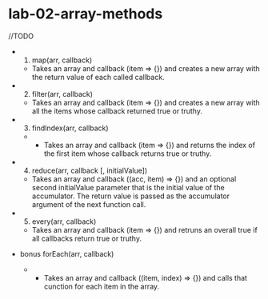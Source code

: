 # lab-02-array-methods

//TODO

- 1. map(arr, callback)
    - Takes an array and callback (item => {}) and creates a new array with the return value of each called callback.

- 2. filter(arr, callback)
    - Takes an array and callback (item => {}) and creates a new array with all the items whose callback returned true or truthy.

- 3. findIndex(arr, callback)
    - - Takes an array and callback (item => {}) and returns the index of the first item whose callback returns true or truthy.

- 4. reduce(arr, callback [, initialValue])
    - Takes an array and callback ((acc, item) => {}) and an optional second initialValue parameter that is the initial value of the accumulator. The return value is passed as the accumulator argument of the next function call.

- 5. every(arr, callback)
    - Takes an array and callback (item => {}) and retruns an overall true if all callbacks return true or truthy.

- bonus forEach(arr, callback)
    - - Takes an array and callback ((item, index) => {}) and calls that cunction for each item in the array.